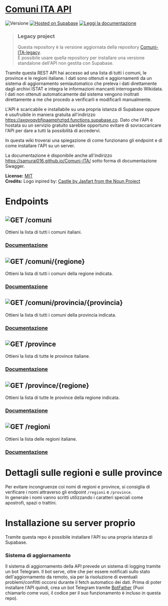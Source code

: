 # [Comuni ITA API](https://samurai016.github.io/Comuni-ITA/)
![Versione](https://img.shields.io/badge/versione-v3.0.1-%23007ec6?style=flat-square)
[![Hosted on Supabase](https://img.shields.io/badge/Hosted%20on%20Supabase-passing?style=flat-square&logo=supabase&labelColor=1c1c1c&color=1c1c1c)](https://axqvoqvbfjpaamphztgd.functions.supabase.co)
[![Leggi la documentazione](https://img.shields.io/badge/Leggi%20la%20documentazione%20Swagger-passing?style=flat-square&logo=Read%20the%20Docs&labelColor=8CA1AF&color=8CA1AF&logoColor=white)](https://samurai016.github.io/Comuni-ITA/)

> ### Legacy project
> Questa repository è la versione aggiornata della repository [Comuni-ITA-legacy](https://github.com/Samurai016/Comuni-ITA-legacy).  
> È possibile usare quella repository per installare una versione standalone dell'API non gestita con Supabase.

Tramite questa REST API hai accesso ad una lista di tutti i comuni, le province e le regioni italiane. I dati sono ottenuti e aggiornamenti da un sistema di aggiornamento semiautomatico che preleva i dati direttamente dagli archivi ISTAT e integra le informazioni mancanti interrogando Wikidata.
I dati non ottenuti automaticamente dal sistema vengono inoltrati direttamente a me che procedo a verificarli e modificarli manualmente.

L'API è scaricabile e installabile su una propria istanza di Supabase oppure è usufruibile in maniera gratuita all'indirizzo https://axqvoqvbfjpaamphztgd.functions.supabase.co.
Dato che l'API è hostata su un servizio gratuito sarebbe opportuno evitare di sovraccaricare l'API per dare a tutti la possibilità di accedervi.

In questa wiki troverai una spiegazione di come funzionano gli endpoint e di come installare l'API su un server.

La documentazione è disponibile anche all'indirizzo https://samurai016.github.io/Comuni-ITA/ sotto forma di documentazione Swagger.

**License:** [MIT](https://opensource.org/licenses/MIT)  
**Credits:** Logo inpired by: [Castle by Jasfart from the Noun Project](https://thenounproject.com/omataloon/)

# Endpoints

## ![GET](https://img.shields.io/static/v1?label=%20&message=GET&color=187bdf&style=flat-square) /comuni

Ottieni la lista di tutti i comuni italiani.

### [Documentazione](https://axqvoqvbfjpaamphztgd.functions.supabase.co/#operation/comuni)

## ![GET](https://img.shields.io/static/v1?label=%20&message=GET&color=187bdf&style=flat-square) /comuni/{regione}

Ottieni la lista di tutti i comuni della regione indicata.

### [Documentazione](https://axqvoqvbfjpaamphztgd.functions.supabase.co/#operation/comuni-regione)

## ![GET](https://img.shields.io/static/v1?label=%20&message=GET&color=187bdf&style=flat-square) /comuni/provincia/{provincia}

Ottieni la lista di tutti i comuni della provincia indicata.

### [Documentazione](https://axqvoqvbfjpaamphztgd.functions.supabase.co/#operation/comuni-provincia)

## ![GET](https://img.shields.io/static/v1?label=%20&message=GET&color=187bdf&style=flat-square) /province

Ottieni la lista di tutte le province italiane.

### [Documentazione](https://axqvoqvbfjpaamphztgd.functions.supabase.co/#operation/province)

## ![GET](https://img.shields.io/static/v1?label=%20&message=GET&color=187bdf&style=flat-square) /province/{regione}

Ottieni la lista di tutte le province della regione indicata.

### [Documentazione](https://axqvoqvbfjpaamphztgd.functions.supabase.co/#operation/province-regione)

## ![GET](https://img.shields.io/static/v1?label=%20&message=GET&color=187bdf&style=flat-square) /regioni

Ottieni la lista delle regioni italiane.

### [Documentazione](https://axqvoqvbfjpaamphztgd.functions.supabase.co/#operation/regioni)

# Dettagli sulle regioni e sulle province

Per evitare incongruenze coi nomi di regioni e province, si consiglia di verificare i nomi attraverso gli endpoint `/regioni` e `/province`.  \
In generale i nomi vanno scritti utilizzando i caratteri speciali come apostrofi, spazi o trattini.

# Installazione su server proprio

Tramite questa repo è possibile installare l'API su una propria istanza di Supabase.

### Sistema di aggiornamento
Il sistema di aggiornamento della API prevede un sistema di logging tramite un bot Telegram. Il bot serve, oltre che per essere notificati sullo stato dell'aggiornamento da remoto, sia per la risoluzione di eventuali problemi/conflitti occorsi durante il fetch automatico dei dati.
Prima di poter installare l'API quindi, crea un bot Telegram tramite [BotFather](https://t.me/botfather) (Puoi chiamarlo come vuoi, il codice per il suo funzionamento è incluso in questa repo). 